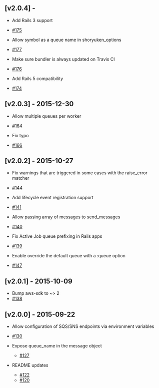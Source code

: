 ## [v2.0.4] -

- Add Rails 3 support
 - [#175](https://github.com/phstc/shoryuken/pull/175)

- Allow symbol as a queue name in shoryuken_options
 - [#177](https://github.com/phstc/shoryuken/pull/177)

- Make sure bundler is always updated on Travis CI
 - [#176](https://github.com/phstc/shoryuken/pull/176)

- Add Rails 5 compatibility
 - [#174](https://github.com/phstc/shoryuken/pull/174)

## [v2.0.3] - 2015-12-30

- Allow multiple queues per worker
 - [#164](https://github.com/phstc/shoryuken/pull/164)

- Fix typo
 - [#166](https://github.com/phstc/shoryuken/pull/166)

## [v2.0.2] - 2015-10-27

- Fix warnings that are triggered in some cases with the raise_error matcher
 - [#144](https://github.com/phstc/shoryuken/pull/144)

- Add lifecycle event registration support
 - [#141](https://github.com/phstc/shoryuken/pull/141)

- Allow passing array of messages to send_messages
 - [#140](https://github.com/phstc/shoryuken/pull/140)

- Fix Active Job queue prefixing in Rails apps
 - [#139](https://github.com/phstc/shoryuken/pull/139)

- Enable override the default queue with a :queue option
 - [#147](https://github.com/phstc/shoryuken/pull/147)

## [v2.0.1] - 2015-10-09

- Bump aws-sdk to ~> 2
 - [#138](https://github.com/phstc/shoryuken/pull/138)

## [v2.0.0] - 2015-09-22

- Allow configuration of SQS/SNS endpoints via environment variables
 - [#130](https://github.com/phstc/shoryuken/pull/130)

- Expose queue_name in the message object
  - [#127](https://github.com/phstc/shoryuken/pull/127)

- README updates
  - [#122](https://github.com/phstc/shoryuken/pull/122)
  - [#120](https://github.com/phstc/shoryuken/pull/120)
